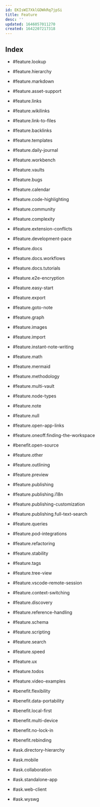 ```yaml
---
id: EKIsWI7XklGDWkRq7jpSi
title: Feature
desc: ''
updated: 1646057011270
created: 1642207217318
---
```


## Index

- #feature.lookup
- #feature.hierarchy
- #feature.markdown
- #feature.asset-support
- #feature.links
-   #feature.wikilinks
-   #feature.link-to-files
-   #feature.backlinks
- #feature.templates
- #feature.daily-journal
- #feature.workbench
- #feature.vaults
- #feature.bugs
- #feature.calendar
- #feature.code-highlighting
- #feature.community
- #feature.complexity
- #feature.extension-conflicts
- #feature.development-pace
- #feature.docs
- #feature.docs.workflows
- #feature.docs.tutorials
- #feature.e2e-encryption
- #feature.easy-start
- #feature.export
- #feature.goto-note
- #feature.graph
- #feature.images
- #feature.import
- #feature.instant-note-writing
- #feature.math
- #feature.mermaid
- #feature.methodology
- #feature.multi-vault
- #feature.node-types
- #feature.note
- #feature.null
- #feature.open-app-links
- #feature.oneoff.finding-the-workspace
- #benefit.open-source
- #feature.other
- #feature.outlining
- #feature.preview
- #feature.publishing
- #feature.publishing.i18n
- #feature.publishing-customization
- #feature.publishing.full-text-search
- #feature.queries
- #feature.pod-integrations
- #feature.refactoring
- #feature.stability
- #feature.tags
- #feature.tree-view
- #feature.vscode-remote-session
- #feature.context-switching
- #feature.discovery
- #feature.reference-handling
- #feature.schema
- #feature.scripting
- #feature.search
- #feature.speed
- #feature.ux
- #feature.todos
- #feature.video-examples

- #benefit.flexibility
- #benefit.data-portability
- #benefit.local-first
- #benefit.multi-device
- #benefit.no-lock-in
- #benefit.rebinding

- #ask.directory-hierarchy
- #ask.mobile
- #ask.collaboration
- #ask.standalone-app
- #ask.web-client
- #ask.wyswg
